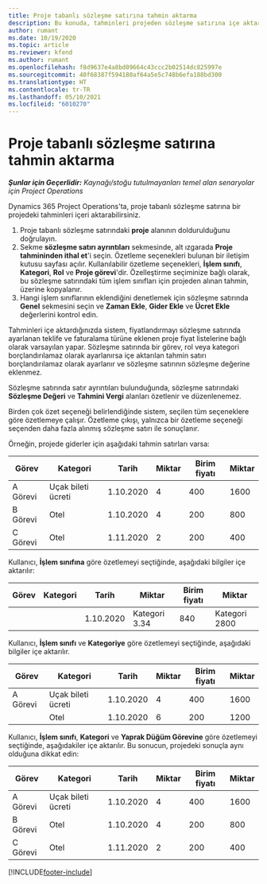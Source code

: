 ```yaml
---
title: Proje tabanlı sözleşme satırına tahmin aktarma
description: Bu konuda, tahminleri projeden sözleşme satırına içe aktarma hakkında bilgiler sağlanmaktadır.
author: rumant
ms.date: 10/19/2020
ms.topic: article
ms.reviewer: kfend
ms.author: rumant
ms.openlocfilehash: f8d9637e4a8bd09664c43ccc2b02514dc825997e
ms.sourcegitcommit: 40f68387f594180af64a5e5c748b6efa188bd300
ms.translationtype: HT
ms.contentlocale: tr-TR
ms.lasthandoff: 05/10/2021
ms.locfileid: "6010270"
---
```

# <a name="import-an-estimate-to-a-project-based-contract-line"></a>Proje tabanlı sözleşme satırına tahmin aktarma

_**Şunlar için Geçerlidir:** Kaynağı/stoğu tutulmayanları temel alan senaryolar için Project Operations_

Dynamics 365 Project Operations'ta, proje tabanlı sözleşme satırına bir projedeki tahminleri içeri aktarabilirsiniz.

1. Proje tabanlı sözleşme satırındaki **proje** alanının doldurulduğunu doğrulayın.
2. Sekme **sözleşme satırı ayrıntıları** sekmesinde, alt ızgarada **Proje tahmininden ithal et**'i seçin. Özetleme seçenekleri bulunan bir iletişim kutusu sayfası açılır. Kullanılabilir özetleme seçenekleri, **İşlem sınıfı**, **Kategori**, **Rol** ve **Proje görevi**'dir. Özelleştirme seçiminize bağlı olarak, bu sözleşme satırındaki tüm işlem sınıfları için projeden alınan tahmin, üzerine kopyalanır. 
3. Hangi işlem sınıflarının eklendiğini denetlemek için sözleşme satırında **Genel** sekmesini seçin ve **Zaman Ekle**, **Gider Ekle** ve **Ücret Ekle** değerlerini kontrol edin.

Tahminleri içe aktardığınızda sistem, fiyatlandırmayı sözleşme satırında ayarlanan teklife ve faturalama türüne eklenen proje fiyat listelerine bağlı olarak varsayılan yapar. Sözleşme satırında bir görev, rol veya kategori borçlandırılamaz olarak ayarlanırsa içe aktarılan tahmin satırı borçlandırılamaz olarak ayarlanır ve sözleşme satırının sözleşme değerine eklenmez.

Sözleşme satırında satır ayrıntıları bulunduğunda, sözleşme satırındaki **Sözleşme Değeri** ve **Tahmini Vergi** alanları özetlenir ve düzenlenemez.

Birden çok özet seçeneği belirlendiğinde sistem, seçilen tüm seçeneklere göre özetlemeye çalışır. Özetleme çıkışı, yalnızca bir özetleme seçeneği seçenden daha fazla alınmış sözleşme satırı ile sonuçlanır.

Örneğin, projede giderler için aşağıdaki tahmin satırları varsa:

| Görev | Kategori | Tarih | Miktar | Birim fiyatı | Miktar |
| --- | --- | --- | --- | --- | --- |
| A Görevi | Uçak bileti ücreti | 1.10.2020 | 4 | 400 | 1600 |
| B Görevi | Otel | 1.10.2020 | 4 | 200 | 800 |
| C Görevi | Otel | 1.11.2020 | 2 | 200 | 400 |

Kullanıcı, **İşlem sınıfına** göre özetlemeyi seçtiğinde, aşağıdaki bilgiler içe aktarılır:

| Görev | Kategori | Tarih | Miktar | Birim fiyatı | Miktar |
| --- | --- | --- | --- | --- | --- |
| &nbsp;  | &nbsp;  | 1.10.2020 | Kategori 3.34 | 840 | Kategori 2800 |

Kullanıcı, **İşlem sınıfı** ve **Kategoriye** göre özetlemeyi seçtiğinde, aşağıdaki bilgiler içe aktarılır.

| Görev | Kategori | Tarih | Miktar | Birim fiyatı | Miktar |
| --- | --- | --- | --- | --- | --- |
| A Görevi | Uçak bileti ücreti | 1.10.2020 | 4 | 400 | 1600 |
| &nbsp;  | Otel | 1.10.2020 | 6 | 200 | 1200 |

Kullanıcı, **İşlem sınıfı**, **Kategori** ve **Yaprak Düğüm Görevine** göre özetlemeyi seçtiğinde, aşağıdakiler içe aktarılır. Bu sonucun, projedeki sonuçla aynı olduğuna dikkat edin:

| Görev | Kategori | Tarih | Miktar | Birim fiyatı | Miktar |
| --- | --- | --- | --- | --- | --- |
| A Görevi | Uçak bileti ücreti | 1.10.2020 | 4 | 400 | 1600 |
| B Görevi | Otel | 1.10.2020 | 4 | 200 | 800 |
| C Görevi | Otel | 1.11.2020 | 2 | 200 | 400 |


[!INCLUDE[footer-include](../includes/footer-banner.md)]